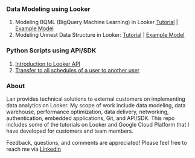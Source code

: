 ### Data Modeling using Looker 

1. Modeling BQML (BigQuery Machine Learning) in Looker [Tutorial](https://github.com/lanlooker/Looker-Tutorials/blob/main/BQML_Looker.pdf) | [Example Model](https://github.com/lanlooker/Looker-Tutorials/blob/main/BQML_Looker.model.lkml)
2. Modeling Unnest Data Structure in Looker: [Tutorial](https://github.com/lanlooker/Looker-Tutorials/blob/main/UNNEST_BQ.pdf) | [Example Model](https://github.com/lanlooker/Looker-Tutorials/blob/main/UNNEST_BQ.model.lkml)


### Python Scripts using API/SDK  

1. [Introduction to Looker API](https://github.com/lanlooker/Looker-Tutorials/blob/main/Looker_API_101.ipynb)
2. [Transfer to all schedules of a user to another user](https://github.com/lanlooker/Looker-Tutorials/blob/main/Update_Schedule_Owner.ipynb)


### About  


Lan provides technical solutions to external customers on implementing data analytics on Looker. My scope of work include data modeling, data warehouse, performance optimization, data delivery, networking, authentication, embedded applications, Git, and API/SDK. This repo includes some of the tutorials on Looker and Google Cloud Platform that I have developed for customers and team members.  


Feedback, questions, and comments are appreciated! Please feel free to reach me via [LinkedIn](https://www.linkedin.com/in/lantran25/) 
